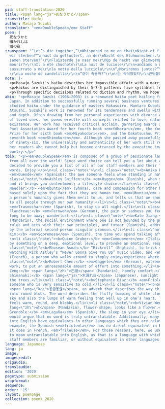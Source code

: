 ```yaml
---
pid: staff-translation-2020
title: <span lang="ja">死なうかと</span>
transtitle: Haiku
author: Masajo Suzuki
translator: "<em>DoubleSpeak</em> Staff"
poem: |
  死なうかと
  囁かれしは
  蛍の夜
transpoem: "“Let’s die together,”\nWhispered to me on that\nNight of fireflies\n\n„Sollen
  wir sterben?“\nhast du geflüstert, an der\nNacht des Glühwürmchens.\n\n“zullen we
  samen sterven?”\r\nFluisterde je naar me\r\nOp de nacht van glimwormpjes. \r\n\n«Allons-nous
  mourir?»\r\nIl a été chuchoté\r\nLa nuit de luciole\r\n\n«andiamo a morire insieme?»\r\nviene
  sussurrato a me\r\nla notte della lucciola\r\n\n“¿Moriremos juntos?”\r\nMe susurraste
  \r\nLa noche de candelilla\r\n\n“같이 죽을까?”\r\n너는 속삭였었지\r\n반딧불의 밤에.\r\n\n同生共死\r\n悄悄地说\r\n萤火虫之夜\r\n\n"
note: |-
  <p>Masajo Suzuki’s haiku describes her impossible affair with a married man. As their love is forbidden, they contemplate death in their pursuit of an authentic life in the middle of a meadow lit by fireflies. Our translations, in turn, sought to capture the intense romanticism and desperation imbued in the poem. In the Korean version, for example, the suffix <span lang="ko">였었지</span> was selected as it imparts a sense of strained remembrance, of one looking back at something that will never come back. Similarly, in choosing a word for “whisper,” the Spanish translation landed on <em>susurrar</em> due to its layered meaning of “whisper, murmur, or sigh” — all actions that invoke a sort of longing or want. The first line of the Chinese translation included a Chinese idiom or <em>chengyu</em>, lending a slightly more romantic tone to the poem.</p> <p>Haikus are an aesthetic art form, one predicated on perfect rhythm and capturing moments of intense beauty and pain. It was hence important to translate it in a way that would appeal to the readers’ senses but also convey the whispering and gentle nature of the night and lovers’ conversations. This led to decisions such as the selection of the Italian word <em>insieme</em> (“together”) instead of <em>con me</em> (“with me”) since the former has a nicer sound and echoes the preceding words <em>andare</em> and <em>morire</em>. Such questions of sonority particularly surfaced when translating the word for “firefly.” Both <em>luciole</em> (French) and <em>candelilla</em> (Spanish) were chosen due to their soft mouthfeel and ability to invoke a strong connotation of light. In the Dutch translation, the diminutive <em>glimwormpjes</em> was chosen over <em>glimwormen</em> to ensure that the reader was presented with an image of tiny, sparkling lights instead of a large firefly.</p>
  <p>Haikus are distinguished by their 5-7-5 pattern: five syllables for the first line, seven for the second, and five for the third. Some languages were able to retain this form better than others. The French translation was able to retain the syllable counts by assuming the poem would be read in the traditional French style, where each syllable is enunciated. The English version also maintained the traditional Haiku structure. On the other hand, other translations, such as the Spanish one, decided to forgo the 5-7-5 pattern in order to avoid enjambment and ensure that each line conveyed a separate thought.</p> <p>Furthermore, the poem is imbued with passivity, further heightening the soft despair of the poetic voice. The first line, “<span lang="ja">死なうかと</span>,” is a phonetically archaic version of the Japanese “shall we?” form with the <span lang="ja">と</span> at the end implying that it is being said to another person. Certain versions such as the French and Korean translation retained this passivity by recognizing that the “we” is implied by the <span lang="ko">같이</span> (“together”) in the first line. Other translations, however, decided to write in a more active tone to avoid an abundance of syllables and to emulate the directness of a conversation between two lovers. For example, the Italian version settled on <em>andiamo</em> (“we go”) over <em>vorresti</em> (“would you like to”) or <em>dovremo</em> (“shall we”) because the latter choices are too distant and polite.</p>
  <p>Through specific decisions related to diction and rhythm, we hope that our translations evoke the same painful longing that only forbidden love can bring.</p>
abio: "<p>Masajo Suzuki (1906–2003) is a renowned haiku poet hailing from Kamogawa,
  Japan. In addition to successfully running several business ventures, she formally
  studied haiku under the guidance of masters Hakusuiro, Mantaro Kubota, and Anju
  Atsushi. Suzuki’s work is renowned for its tenderness and swells with originality
  and depth. Often drawing from her personal experiences with divorce and the loss
  of loved ones, her poems wrestle with concepts related to love, nature, and human
  existence. Her work has received critical acclaim, garnering awards such as the
  Poet Association Award for her fourth book <em>Yûboraru</em>, the Yomiuri Literature
  Prize for her sixth book <em>Miyakodori</em>, and the Dakotsushou Prize for her
  seventh book <em>Shimokuren</em>. Although she passed away peacefully at the age
  of ninety-six, the universality and authenticity of her work still resonates with
  her readers who cannot help but become entranced by the evocative imagery of her
  poetry.</p>"
tbio: "<p><em>DoubleSpeak</em> is composed of a group of passionate language lovers
  from all over the world! Since word choice can tell you a lot about a person, we
  decided to provide you a list of all of our staff members and their favorite untranslatable
  words. Enjoy!</p>\n<ul class=\"note\">\n<li class=\"note\"><b>Anika Prakesh:</b>
  <em>Duende</em> (Spanish): the awe someone feels when standing in nature. \n<li
  class=\"note\"><b>Ashley Sniffen:</b> <em>Hygge</em> (Danish), when you’re comfortable
  and it brings you contentment; a lifestyle choice.</li>\n<li class=\"note\"><b>Chardonnay
  Needler:</b> <em>Ubuntu</em> (Shona), care and compassion for other human beings
  based solely upon the fact that they are human too. <em>Ubuntu</em> recognizes that
  a person’s humanity gives them merit to us, and tells us that we should give merit
  to all people through our own humanity.</li>\n<li class=\"note\"><b>Heta Patel:</b>
  <em>Trasnochar</em> (Spanish), to stay up all night.</li>\n<li class=\"note\"><b>Julie
  Flandreau:</b> <em>Fernweh</em> (German), the pain or sadness you feel when you
  long to be away; wanderlust.</li>\n<li class=\"note\"><b>Kate Jiang:</b> <span lang=\"zh\">江湖</span>
  (Mandarin), the social environment where one is not bounded by the government’s
  rules and acts with their own principles, and tutear (Spanish), address each other
  by the informal second-person singular pronoun.</li>\n<li class=\"note\"><b>Mia
  Kim:</b> <em>Sobremesa</em> (Spanish), the time you spend talking after a meal.
  \n<li class=\"note\"><b>Quinn Gruber:</b> <em>Commuovere</em> (Italian), to be moved
  by something on a deep, emotional level; to provoke an emotional response to a story.</li>\n<li
  class=\"note\"><b>Rhosean Asmah:</b> “Rickroll” (English), to trick someone into
  watching Rick Astley’s “Never Gonna Give You Up” music video, and <em>flâneur</em>
  (French), a person who walks around to simply enjoy/experience where they are.</li>\n<li
  class=\"note\"><b>Robert Chen:</b> <em>Gäggele</em> (German), extremely precise
  work; to put an unreasonable amount of effort into something.</li>\n<li class=\"note\"><b>Shuke
  Zeng:</b> <span lang=\"zh\">巴适</span> (Mandarin), homely comfort.</li>\n<li class=\"note\"><b>Stacy
  Shimanuki:</b> <span lang=\"ja\">木漏れ日</span> (Japanese), sunlight streaming through
  the trees.</li>\n<li class=\"note\"><b>Stephanie Diaz:</b> <em>Friolent</em>a (Spanish),
  someone who is very sensitive to cold.</li>\n<li class=\"note\"><b>Subin Kim:</b>
  <span lang=\"ko\">몽글몽글</span>, an adverb that describes the way things lump together
  into round blobs. The word describes the fluffy lumping of white clouds in a blue
  sky and also the lumps of warm feeling that well up in one’s heart. The word itself
  feels warm, round, and blobby.</li>\n<li class=\"note\"><b>Vivian Wen:</b> <span
  lang=\"zh\">朵</span> (Mandarin), flower-shape; looks like a flower.</li>\n<li class=\"note\"><b>Zane
  Grenoble:</b> <em>Lagaña</em> (Spanish), the sleep in your eye.</li></ul>\n\n<p>Many
  would argue that no word is truly untranslatable. Additionally, many words “untranslatable”
  into English have equivalents in other languages which they are related to. For
  example, the Spanish <em>friolenta</em> has no direct equivalent in English, but
  it does in French, <em>frileuse</em>. For those reasons, here, we use “untranslatable”
  to mean untranslatable into English, as that is a language with which all of our
  staff members are familiar, or without equivalent in other languages that we know.</p>"
language: Japanese
lang: ja
image:
imagecredit:
origaudio:
translaudio:
edition: '2020'
pagetype: submission
wrapformat:
sequence:
order: '15'
layout: poempage
collection: poems_2020
---
```

